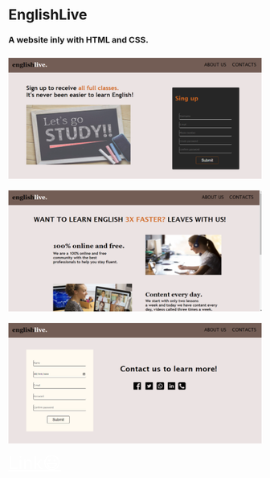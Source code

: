 # EnglishLive

### A website inly with HTML and CSS.

<img style="padding-top:10px;" src="./assets/tela-home.png">

<img style="padding-top:20px" src="./assets/tela-about.png">

<img style="padding-top:20px" src="./assets/tela-contacts.png">

 <a style="font-size:35px; color:white;" href="https://eaealana.github.io/EnglishLive/">Link😃</a>